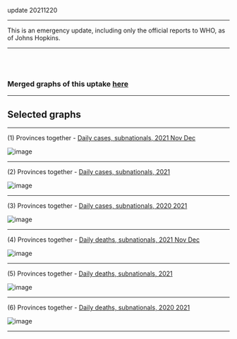 
update 20211220


*********************************************************************************************
This is an emergency update, including only the official reports to WHO, as of Johns Hopkins.
*********************************************************************************************

<br/><br/>



### Merged graphs of this uptake [here](https://github.com/pourmalek/CovidVisualizedCountry/blob/main/20211220/graphs%20merge%2020211220.pdf)


****

## Selected graphs

****

(1) Provinces together - [Daily cases, subnationals, 2021 Nov Dec](https://github.com/pourmalek/CovidVisualizedCountry/blob/main/20211220/output/JOHN/graph%2011%20COVID-19%20daily%20deaths%2C%20Canada%2C%20subnational%2C%20Johns%20Hopkins.pdf)

![image](https://user-images.githubusercontent.com/30849720/146828845-2f46d1b7-5b74-4a9a-aeed-b6bd30912de9.png)

****

(2) Provinces together - [Daily cases, subnationals, 2021](https://github.com/pourmalek/CovidVisualizedCountry/blob/main/20211220/output/JOHN/graph%2011%20COVID-19%20daily%20deaths%2C%20Canada%2C%20subnational%2C%20Johns%20Hopkins.pdf)

![image](https://user-images.githubusercontent.com/30849720/146828845-2f46d1b7-5b74-4a9a-aeed-b6bd30912de9.png)

****

(3) Provinces together - [Daily cases, subnationals, 2020 2021](https://github.com/pourmalek/CovidVisualizedCountry/blob/main/20211220/output/JOHN/graph%2011%20COVID-19%20daily%20deaths%2C%20Canada%2C%20subnational%2C%20Johns%20Hopkins.pdf)

![image](https://user-images.githubusercontent.com/30849720/146828845-2f46d1b7-5b74-4a9a-aeed-b6bd30912de9.png)

****

(4) Provinces together - [Daily deaths, subnationals, 2021 Nov Dec](https://github.com/pourmalek/CovidVisualizedCountry/blob/main/20211220/output/JOHN/graph%2011%20COVID-19%20daily%20deaths%2C%20Canada%2C%20subnational%2C%20Johns%20Hopkins.pdf)

![image](https://user-images.githubusercontent.com/30849720/146828845-2f46d1b7-5b74-4a9a-aeed-b6bd30912de9.png)

****

(5) Provinces together - [Daily deaths, subnationals, 2021](https://github.com/pourmalek/CovidVisualizedCountry/blob/main/20211220/output/JOHN/graph%2011%20COVID-19%20daily%20deaths%2C%20Canada%2C%20subnational%2C%20Johns%20Hopkins.pdf)

![image](https://user-images.githubusercontent.com/30849720/146828845-2f46d1b7-5b74-4a9a-aeed-b6bd30912de9.png)

****

(6) Provinces together - [Daily deaths, subnationals, 2020 2021](https://github.com/pourmalek/CovidVisualizedCountry/blob/main/20211220/output/JOHN/graph%2011%20COVID-19%20daily%20deaths%2C%20Canada%2C%20subnational%2C%20Johns%20Hopkins.pdf)

![image](https://user-images.githubusercontent.com/30849720/146828845-2f46d1b7-5b74-4a9a-aeed-b6bd30912de9.png)

****
